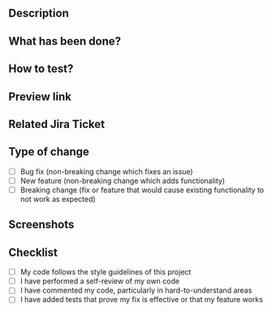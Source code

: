 ## Description

<!-- Provide a brief summary of the changes made in this PR -->

## What has been done?

<!-- Describe in detail the changes/features you've implemented -->

## How to test?

<!-- Provide clear steps to test the changes -->

## Preview link

<!-- If applicable, add link to staging/preview environment -->

## Related Jira Ticket

<!-- Add Jira ticket reference, e.g., PROJ-123 -->

## Type of change

- [ ] Bug fix (non-breaking change which fixes an issue)
- [ ] New feature (non-breaking change which adds functionality)
- [ ] Breaking change (fix or feature that would cause existing functionality to not work as expected)

## Screenshots

<!-- If applicable, add screenshots to help explain your changes -->

## Checklist

- [ ] My code follows the style guidelines of this project
- [ ] I have performed a self-review of my own code
- [ ] I have commented my code, particularly in hard-to-understand areas
- [ ] I have added tests that prove my fix is effective or that my feature works
